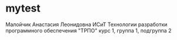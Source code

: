 # mytest
Малойчик
Анастасия
Леонидовна
ИСиТ
Технологии разработки программного обеспечения "ТРПО"
курс 1, группа 1, подгруппа 2
